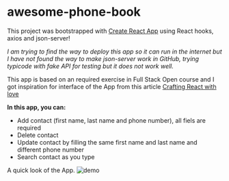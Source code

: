 # awesome-phone-book
This project was bootstrapped with [Create React App](https://github.com/facebook/create-react-app) using React hooks, axios and json-server!  

*I am trying to find the way to deploy this app so it can run in the internet but I have not found the way to make json-server work in GitHub, trying typicode with fake API for testing but it does not work well.*

This app is based on an required exercise in Full Stack Open course and I got inspiration for interface of the App from this article [Crafting React with love](https://dev.solita.fi/2016/07/20/crafting-react-with-love.html)

**In this app, you can:**
- Add contact (first name, last name and phone number), all fiels are required
- Delete contact
- Update contact by filling the same first name and last name and different phone number
- Search contact as you type

A quick look of the App.
![demo](https://i.ibb.co/FBC2vwT/phonebook.png)
